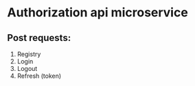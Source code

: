 # Authorization api microservice

## Post requests:
1. Registry
2. Login
3. Logout
4. Refresh (token)

